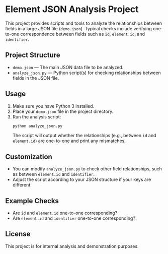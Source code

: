 # Element JSON Analysis Project

This project provides scripts and tools to analyze the relationships between fields in a large JSON file (`demo.json`). Typical checks include verifying one-to-one correspondence between fields such as `id`, `element.id`, and `identifier`.

## Project Structure

- `demo.json` — The main JSON data file to be analyzed.
- `analyze_json.py` — Python script(s) for checking relationships between fields in the JSON file.

## Usage

1. Make sure you have Python 3 installed.
2. Place your `demo.json` file in the project directory.
3. Run the analysis script:
   ```sh
   python analyze_json.py
   ```
   The script will output whether the relationships (e.g., between `id` and `element.id`) are one-to-one and print any mismatches.

## Customization

- You can modify `analyze_json.py` to check other field relationships, such as between `element.id` and `identifier`.
- Adjust the script according to your JSON structure if your keys are different.

## Example Checks

- Are `id` and `element.id` one-to-one corresponding?
- Are `element.id` and `identifier` one-to-one corresponding?

## License

This project is for internal analysis and demonstration purposes.
